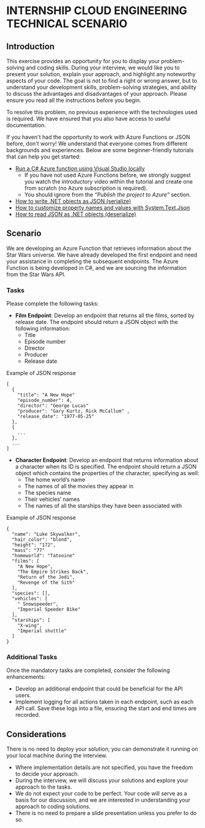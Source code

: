 # INTERNSHIP CLOUD ENGINEERING TECHNICAL SCENARIO 
## Introduction 
This exercise provides an opportunity for you to display your problem-solving and coding skills. During your interview, we would like you to present your solution, explain your approach, and highlight any noteworthy aspects of your code. The goal is not to find a right or wrong answer, but to understand your development skills, problem-solving strategies, and ability to discuss the advantages and disadvantages of your approach. Please ensure you read all the instructions before you begin.

To resolve this problem, no previous experience with the technologies used is required. We have ensured that you also have access to useful documentation.

If you haven't had the opportunity to work with Azure Functions or JSON before, don't worry! We understand that everyone comes from different backgrounds and experiences. Below are some beginner-friendly tutorials that can help you get started:
-	[Run a C# Azure function using Visual Studio locally](https://learn.microsoft.com/en-us/azure/azure-functions/functions-create-your-first-function-visual-studio) 
    - If you have not used Azure Functions before, we strongly suggest you watch the introductory video within the tutorial and create one from scratch (no Azure subscription is required).
    - You should ignore from the *“Publish the project to Azure”* section.
-	[How to write .NET objects as JSON (serialize)](https://learn.microsoft.com/en-us/dotnet/standard/serialization/system-text-json/how-to)
-	[How to customize property names and values with System.Text.Json](https://learn.microsoft.com/en-us/dotnet/standard/serialization/system-text-json/customize-properties?pivots=dotnet-8-0)
-	[How to read JSON as .NET objects (deserialize)](https://learn.microsoft.com/en-us/dotnet/standard/serialization/system-text-json/deserialization)
 
## Scenario 
We are developing an Azure Function that retrieves information about the Star Wars universe. We have already developed the first endpoint and need your assistance in completing the subsequent endpoints. The Azure Function is being developed in C#, and we are sourcing the information from the Star Wars API. 
### Tasks 
Please complete the following tasks:
-	**Film Endpoint**: Develop an endpoint that returns all the films, sorted by release date. The endpoint should return a JSON object with the following information:
    - Title
    - Episode number
    - Director
    - Producer
    - Release date

Example of JSON response
```
[
  {
    "title": "A New Hope"
    "episode_number": 4,
    "director": "George Lucas"
    "producer": "Gary Kurtz, Rick McCallum" ,
    "release_date": "1977-05-25"
  },
  {
    ...
  },
  ...
]
```
 

-	**Character Endpoint**: Develop an endpoint that returns information about a character when its ID is specified. The endpoint should return a JSON object which contains the properties of the character, specifying as well:
    - The home world’s name
    - The names of all the movies they appear in
    - The species name
    - Their vehicles’ names
    - The names of all the starships they have been associated with

Example of JSON response
```
{
  "name": "Luke Skywalker",
  "hair_color": "blond",
  "height": "172",
  "mass": "77"
  "homeworld": "Tatooine"
  "films": [
    "A New Hope",
    "The Empire Strikes Back",
    "Return of the Jedi",
    "Revenge of the Sith"
  ],
  "species": [],
  "vehicles": [
    " Snowspeeder",
    "Imperial Speeder Bike"
  ],
  "starships": [
    "X-wing",
    "Imperial shuttle"
  ]
}
```


### Additional Tasks 
Once the mandatory tasks are completed, consider the following enhancements:
-	Develop an additional endpoint that could be beneficial for the API users.
-	Implement logging for all actions taken in each endpoint, such as each API call. Save these logs into a file, ensuring the start and end times are recorded.
## Considerations
There is no need to deploy your solution; you can demonstrate it running on your local machine during the interview.
-	Where implementation details are not specified, you have the freedom to decide your approach.
-	During the interview, we will discuss your solutions and explore your approach to the tasks.
-	We do not expect your code to be perfect. Your code will serve as a basis for our discussion, and we are interested in understanding your approach to coding solutions.
-	There is no need to prepare a slide presentation unless you prefer to do so.
